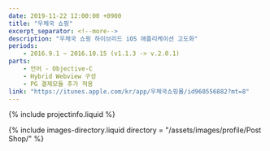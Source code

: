 ```yaml
---
date: 2019-11-22 12:00:00 +0900
title: "우체국 쇼핑"
excerpt_separator: <!--more-->
description: "우체국 쇼핑 하이브리드 iOS 애플리케이션 고도화"
periods: 
    - 2016.9.1 ~ 2016.10.15 (v1.1.3 -> v.2.0.1)
parts:
    - 언어 - Objective-C
    - Hybrid Webview 구성
    - PG 결제모듈 추가 적용
link: "https://itunes.apple.com/kr/app/우체국쇼핑몰/id960556882?mt=8"
---
```


{% include projectinfo.liquid %}

<!--more-->

{% include images-directory.liquid directory = "/assets/images/profile/Post Shop/" %}
